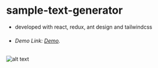 # sample-text-generator
- developed with react, redux, ant design and tailwindcss
- ###### Demo Link:  [Demo](https://sample-text-generator.netlify.app/).
![alt text](https://i.hizliresim.com/n132d37.png)
